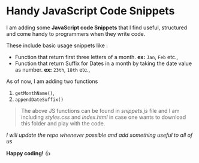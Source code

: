 # Handy JavaScript Code Snippets

I am adding some **JavaScript code Snippets** that I find useful, structured and come handy to programmers when they write code.

These include basic usage snippets like :
- Function that return first three letters of a month. **ex:** `Jan`, `Feb` etc.,
- Function that return Suffix for Dates in a month by taking the date value as number. **ex:** `23th`, `18th` etc.,

As of now, I am adding two functions
1. `getMonthName()`,
2. `appendDateSuffix()`

> The above JS functions can be found in *snippets.js* file and I am including *styles.css* and *index.html* in case one wants to download this folder and play with the code.

*I will update the repo whenever possible and add something useful to all of us*

**Happy coding!** :+1: